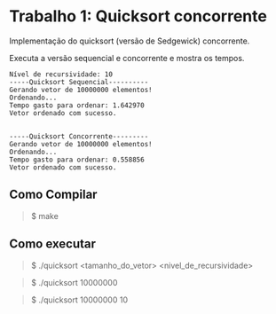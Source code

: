 # Trabalho 1: Quicksort concorrente

Implementação do quicksort (versão de Sedgewick) concorrente.

Executa a versão sequencial e concorrente e mostra os tempos.

```
Nível de recursividade: 10
-----Quicksort Sequencial----------
Gerando vetor de 10000000 elementos!
Ordenando...
Tempo gasto para ordenar: 1.642970
Vetor ordenado com sucesso.


-----Quicksort Concorrente---------
Gerando vetor de 10000000 elementos!
Ordenando...
Tempo gasto para ordenar: 0.558856
Vetor ordenado com sucesso.
```

## Como Compilar

> $ make

## Como executar

> $ ./quicksort <tamanho_do_vetor> <nivel_de_recursividade>

> $ ./quicksort 10000000

> $ ./quicksort 10000000 10

